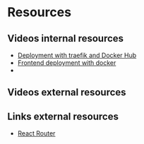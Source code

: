 # Resources

## Videos internal resources
- [Deployment with traefik and Docker Hub](https://cphbusiness.cloud.panopto.eu/Panopto/Pages/Viewer.aspx?id=3f30c6fb-5fe4-4041-ba14-b0ca00ee2edf)
- [Frontend deployment with docker](https://cphbusiness.cloud.panopto.eu/Panopto/Pages/Viewer.aspx?id=429ca57d-e870-406c-8fae-b0ca010eb5ea)
- 
## Videos external resources

## Links external resources
- [React Router](https://reacttraining.com/react-router/web/guides/quick-start)

